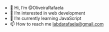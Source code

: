 - 👋 Hi, I’m @OliveiraRafaela
- 👀 I’m interested in web development
- 🌱 I’m currently learning JavaScript
- 📫 How to reach me labdarafaela@gmail.com

<!---
OliveiraRafaela/OliveiraRafaela is a ✨ special ✨ repository because its `README.md` (this file) appears on your GitHub profile.
You can click the Preview link to take a look at your changes.
--->
